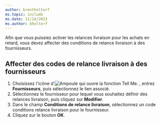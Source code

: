 ```yaml
---
author: brentholtorf
ms.topic: include
ms.date: 11/14/2023
ms.author: bholtorf
---
```

Afin que vous puissiez activer les relances livraison pour les achats en retard, vous devez affecter des conditions de relance livraison à des fournisseurs.  

## Affecter des codes de relance livraison à des fournisseurs  

1. Choisissez l'icône d'![Ampoule qui ouvre la fonction Tell Me.](../../../media/ui-search/search_small.png "Dites-moi ce que vous voulez faire") , entrez **Fournisseurs**, puis sélectionnez le lien associé.  
2. Sélectionnez le fournisseur pour lequel vous souhaitez définir des relances livraison, puis cliquez sur **Modifier**.  
3. Dans le champ **Conditions de relance livraison**, sélectionnez un code conditions relance livraison pour le fournisseur.  
4. Cliquez sur le bouton **OK**.  
